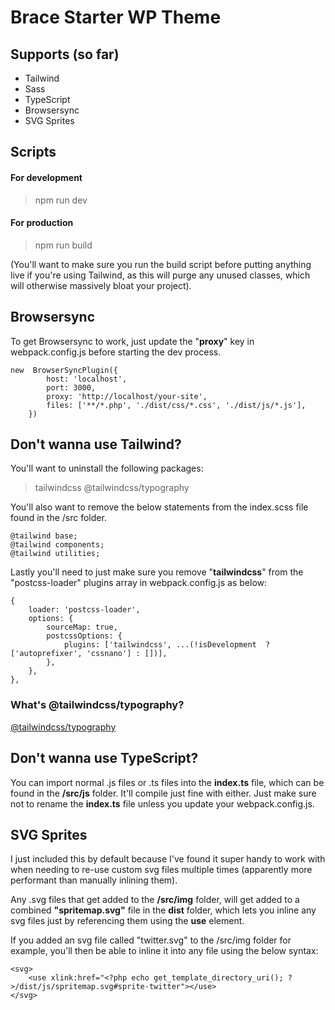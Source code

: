 # Brace Starter WP Theme

## Supports (so far)

-   Tailwind
-   Sass
-   TypeScript
-   Browsersync
-   SVG Sprites

## Scripts

#### For development

> npm run dev

#### For production

> npm run build

(You'll want to make sure you run the build script before putting anything live if you're using Tailwind, as this will purge any unused classes, which will otherwise massively bloat your project).

## Browsersync

To get Browsersync to work, just update the "**proxy**" key in webpack.config.js before starting the dev process.

    new  BrowserSyncPlugin({
    	    host: 'localhost',
    	    port: 3000,
    	    proxy: 'http://localhost/your-site',
    	    files: ['**/*.php', './dist/css/*.css', './dist/js/*.js'],
        })

## Don't wanna use Tailwind?

You'll want to uninstall the following packages:

> tailwindcss
> @tailwindcss/typography

You'll also want to remove the below statements from the index.scss file found in the /src folder.

    @tailwind base;
    @tailwind components;
    @tailwind utilities;

Lastly you'll need to just make sure you remove "**tailwindcss**" from the "postcss-loader" plugins array in webpack.config.js as below:

    {
        loader: 'postcss-loader',
        options: {
    	    sourceMap: true,
    	    postcssOptions: {
    			plugins: ['tailwindcss', ...(!isDevelopment  ? ['autoprefixer', 'cssnano'] : [])],
    		},
    	},
    },

### What's @tailwindcss/typography?

[@tailwindcss/typography](https://tailwindcss.com/docs/typography-plugin)

## Don't wanna use TypeScript?

You can import normal .js files or .ts files into the **index.ts** file, which can be found in the **/src/js** folder. It'll compile just fine with either. Just make sure not to rename the **index.ts** file unless you update your webpack.config.js.

## SVG Sprites

I just included this by default because I've found it super handy to work with when needing to re-use custom svg files multiple times (apparently more performant than manually inlining them).

Any .svg files that get added to the **/src/img** folder, will get added to a combined **"spritemap.svg"** file in the **dist** folder, which lets you inline any svg files just by referencing them using the **use** element.

If you added an svg file called "twitter.svg" to the /src/img folder for example, you'll then be able to inline it into any file using the below syntax:

    <svg>
        <use xlink:href="<?php echo get_template_directory_uri(); ?>/dist/js/spritemap.svg#sprite-twitter"></use>
    </svg>
